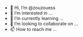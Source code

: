 - 👋 Hi, I’m @zouzouess
- 👀 I’m interested in ...
- 🌱 I’m currently learning ...
- 💞️ I’m looking to collaborate on ...
- 📫 How to reach me ...

<!---
zouzouess/zouzouess is a ✨ special ✨ repository because its `README.md` (this file) appears on your GitHub profile.
You can click the Preview link to take a look at your changes.
--->
